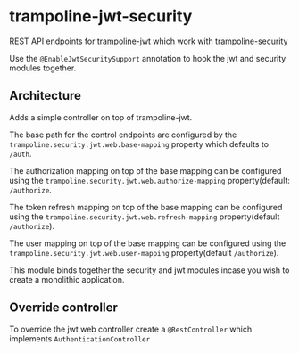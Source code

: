 # trampoline-jwt-security

REST API endpoints for [trampoline-jwt](../trampoline-jwt) which work with [trampoline-security](../trampoline-security)

Use the `@EnableJwtSecuritySupport` annotation to hook the jwt and security modules together.

## Architecture

Adds a simple controller on top of trampoline-jwt.

The base path for the control endpoints are configured by the `trampoline.security.jwt.web.base-mapping` property which defaults to `/auth`.

The authorization mapping on top of the base mapping can be configured using the `trampoline.security.jwt.web.authorize-mapping` property(default: `/authorize`.

The token refresh mapping on top of the base mapping can be configured using the `trampoline.security.jwt.web.refresh-mapping` property(default `/authorize`).

The user mapping on top of the base mapping can be configured using the `trampoline.security.jwt.web.user-mapping` property(default `/authorize`).

This module binds together the security and jwt modules incase you wish to create a monolithic application.

## Override controller

To override the jwt web controller create a `@RestController` which implements `AuthenticationController`